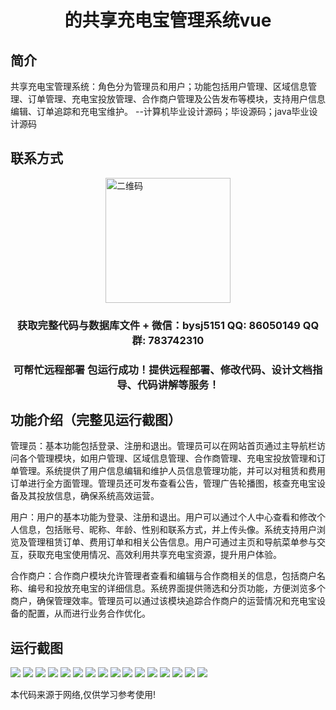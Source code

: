 <p><h1 align="center">的共享充电宝管理系统vue</h1></p>

## 简介
共享充电宝管理系统：角色分为管理员和用户；功能包括用户管理、区域信息管理、订单管理、充电宝投放管理、合作商户管理及公告发布等模块，支持用户信息编辑、订单追踪和充电宝维护。    --计算机毕业设计源码；毕设源码；java毕业设计源码


## 联系方式
<img src="https://bs-1329754181.cos.ap-shanghai.myqcloud.com/wx.jpg" alt="二维码" style="display: block; margin: 0 auto;" width="200px">
<p><h3 align="center">获取完整代码与数据库文件 + 微信：bysj5151 QQ: 86050149 QQ群: 783742310</h3></p>
<p><h3 align="center">可帮忙远程部署 包运行成功！提供远程部署、修改代码、设计文档指导、代码讲解等服务！</h3></p>

## 功能介绍（完整见运行截图）
管理员：基本功能包括登录、注册和退出。管理员可以在网站首页通过主导航栏访问各个管理模块，如用户管理、区域信息管理、合作商管理、充电宝投放管理和订单管理。系统提供了用户信息编辑和维护人员信息管理功能，并可以对租赁和费用订单进行全方面管理。管理员还可发布查看公告，管理广告轮播图，核查充电宝设备及其投放信息，确保系统高效运营。

用户：用户的基本功能为登录、注册和退出。用户可以通过个人中心查看和修改个人信息，包括账号、昵称、年龄、性别和联系方式，并上传头像。系统支持用户浏览及管理租赁订单、费用订单和相关公告信息。用户可通过主页和导航菜单参与交互，获取充电宝使用情况、高效利用共享充电宝资源，提升用户体验。

合作商户：合作商户模块允许管理者查看和编辑与合作商相关的信息，包括商户名称、编号和投放充电宝的详细信息。系统界面提供筛选和分页功能，方便浏览多个商户，确保管理效率。管理员可以通过该模块追踪合作商户的运营情况和充电宝设备的配置，从而进行业务合作优化。


## 运行截图
![](https://bs-1329754181.cos.ap-shanghai.myqcloud.com/ssm/SharedPowerBankManagementSystem/img/001.jpg)
![](https://bs-1329754181.cos.ap-shanghai.myqcloud.com/ssm/SharedPowerBankManagementSystem/img/002.jpg)
![](https://bs-1329754181.cos.ap-shanghai.myqcloud.com/ssm/SharedPowerBankManagementSystem/img/003.jpg)
![](https://bs-1329754181.cos.ap-shanghai.myqcloud.com/ssm/SharedPowerBankManagementSystem/img/004.jpg)
![](https://bs-1329754181.cos.ap-shanghai.myqcloud.com/ssm/SharedPowerBankManagementSystem/img/005.jpg)
![](https://bs-1329754181.cos.ap-shanghai.myqcloud.com/ssm/SharedPowerBankManagementSystem/img/006.jpg)
![](https://bs-1329754181.cos.ap-shanghai.myqcloud.com/ssm/SharedPowerBankManagementSystem/img/007.jpg)
![](https://bs-1329754181.cos.ap-shanghai.myqcloud.com/ssm/SharedPowerBankManagementSystem/img/008.jpg)
![](https://bs-1329754181.cos.ap-shanghai.myqcloud.com/ssm/SharedPowerBankManagementSystem/img/009.jpg)
![](https://bs-1329754181.cos.ap-shanghai.myqcloud.com/ssm/SharedPowerBankManagementSystem/img/010.jpg)
![](https://bs-1329754181.cos.ap-shanghai.myqcloud.com/ssm/SharedPowerBankManagementSystem/img/011.jpg)
![](https://bs-1329754181.cos.ap-shanghai.myqcloud.com/ssm/SharedPowerBankManagementSystem/img/012.jpg)
![](https://bs-1329754181.cos.ap-shanghai.myqcloud.com/ssm/SharedPowerBankManagementSystem/img/013.jpg)
![](https://bs-1329754181.cos.ap-shanghai.myqcloud.com/ssm/SharedPowerBankManagementSystem/img/014.jpg)
![](https://bs-1329754181.cos.ap-shanghai.myqcloud.com/ssm/SharedPowerBankManagementSystem/img/015.jpg)
![](https://bs-1329754181.cos.ap-shanghai.myqcloud.com/ssm/SharedPowerBankManagementSystem/img/016.jpg)

<p>本代码来源于网络,仅供学习参考使用!</p>
